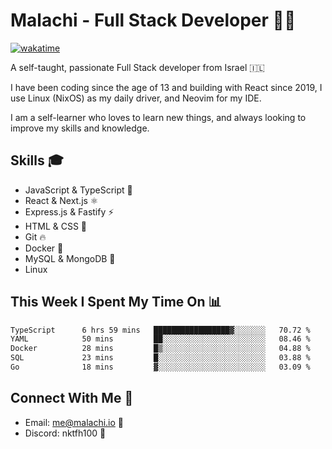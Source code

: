 # Malachi - Full Stack Developer 🚀🔥
[![wakatime](https://wakatime.com/badge/user/112ec769-e669-4b78-a46f-cf4343930741.svg)](https://wakatime.com/@112ec769-e669-4b78-a46f-cf4343930741)

A self-taught, passionate Full Stack developer from Israel 🇮🇱

I have been coding since the age of 13 and building with React since 2019, I use Linux (NixOS) as my daily driver, and Neovim for my IDE.

I am a self-learner who loves to learn new things, and always looking to improve my skills and knowledge.

## Skills 🎓
- JavaScript & TypeScript 💎
- React & Next.js ⚛️
- Express.js & Fastify ⚡️
- HTML & CSS 🎨
- Git 🔥
- Docker 🐳
- MySQL & MongoDB 💾
- Linux

## This Week I Spent My Time On 📊
<!--START_SECTION:waka-->

```txt
TypeScript      6 hrs 59 mins   █████████████████▓░░░░░░░   70.72 %
YAML            50 mins         ██░░░░░░░░░░░░░░░░░░░░░░░   08.46 %
Docker          28 mins         █▒░░░░░░░░░░░░░░░░░░░░░░░   04.88 %
SQL             23 mins         █░░░░░░░░░░░░░░░░░░░░░░░░   03.88 %
Go              18 mins         ▓░░░░░░░░░░░░░░░░░░░░░░░░   03.09 %
```

<!--END_SECTION:waka-->


## Connect With Me 📱
- Email: me@malachi.io 📧
- Discord: nktfh100 👾

